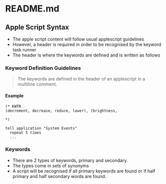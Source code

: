 # README.md

## Apple Script Syntax
* The apple script content will follow usual applescript guidelines
* However, a header is required in order to be recognised by the keyword task runner
* The header is where the keywords are defined and is written as follows

### Keyword Definition Guidelines
> The keywords are defined in the header of an applescript in a multiline comment.

#### Example

```
(* KWTR
(decrement, decrease, reduce, lower), (brightness,

*)

tell application "System Events"
  repeat 5 times
  ...
```

### Keywords
* There are 2 types of keywords, primary and secondary.
* The types come in sets of synonyms
* A script will be recognised if all primary keywords are found or if half primary and half secondary words are found.
